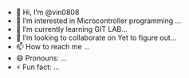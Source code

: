 - 👋 Hi, I’m @vin0808
- 👀 I’m interested in Microcontroller programming ...
- 🌱 I’m currently learning GIT LAB...
- 💞️ I’m looking to collaborate on Yet to figure out...
- 📫 How to reach me ...
- 😄 Pronouns: ...
- ⚡ Fun fact: ...

<!---
vin0808/vin0808 is a ✨ special ✨ repository because its `README.md` (this file) appears on your GitHub profile.
You can click the Preview link to take a look at your changes.
--->
